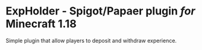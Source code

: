# ExpHolder - Spigot/Papaer plugin *for* Minecraft 1.18
Simple plugin that allow players to deposit and withdraw experience.
